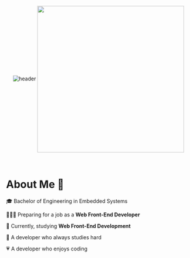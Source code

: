<div align="center">

![header](https://capsule-render.vercel.app/api?type=waving&color=0:E59EFF,100:9EF0FF&animation=fadeIn&height=100)
<img align="center" width="400" src="https://github.com/easyhyun00/easyhyun00/assets/98106371/ac39ade0-b36d-483c-8020-988b12463ed7" />
<div>
<!-- <img src="https://github-readme-stats.vercel.app/api?username=easyhyun00&hide=stars,contribs&show_icons=true&theme=buefy&count_private=true" /> -->
</div>


</div>

<br>


# About Me 🤗

🎓 Bachelor of Engineering in Embedded Systems

👩🏻‍💻 Preparing for a job as a **Web Front-End Developer**

📘 Currently, studying **Web Front-End Development**

💪 A developer who always studies hard

💗 A developer who enjoys coding

<br>


<div align="center">

<!-- # Stacks 🛠️

### Front-End


<img src="https://img.shields.io/badge/HTML5-E34F26?style=for-the-badge&logo=html5&logoColor=white"/> 
<img src="https://img.shields.io/badge/CSS-1572B6?style=for-the-badge&logo=css3&logoColor=white"/>
<img src="https://img.shields.io/badge/JavaScript-F7DF1E?style=for-the-badge&logo=javascript&logoColor=black"/>
<img src="https://img.shields.io/badge/Typescript-3178C6?style=for-the-badge&logo=Typescript&logoColor=white"/>
<br>
<img src="https://img.shields.io/badge/React-61DAFB?style=for-the-badge&logo=React&logoColor=black"/>
<img src="https://img.shields.io/badge/Expo-000000?style=for-the-badge&logo=Expo&logoColor=white"/>
<img src="https://img.shields.io/badge/React Native-61DAFB?style=for-the-badge&logo=React&logoColor=white"/>
<br>
<img src="https://img.shields.io/badge/mui-007FFF?style=for-the-badge&logo=mui&logoColor=white"/>
<img src="https://img.shields.io/badge/scss-CC6699?style=for-the-badge&logo=sass&logoColor=white"/>
<img src="https://img.shields.io/badge/emotion-d36ac2?style=for-the-badge&logoColor=white"/>
<img src="https://img.shields.io/badge/styled components-DB7093?style=for-the-badge&logo=styledcomponents&logoColor=white"/>
<br>
<img src="https://img.shields.io/badge/axios-5A29E4?style=for-the-badge&logo=axios&logoColor=white"/>
<img src="https://img.shields.io/badge/react query-FF4154?style=for-the-badge&logo=reactquery&logoColor=white"/>
<img src="https://img.shields.io/badge/recoil-3578E5?style=for-the-badge&logo=recoil&logoColor=white"/>
<br>
<img src="https://img.shields.io/badge/react hook form-EC5990?style=for-the-badge&logo=reacthookform&logoColor=white"/>
<img src="https://img.shields.io/badge/zod-3E67B1?style=for-the-badge&logo=zod&logoColor=white"/>
<br>
<img src="https://img.shields.io/badge/storybook-FF4785?style=for-the-badge&logo=storybook&logoColor=white"/>

### Back-End

<img src="https://img.shields.io/badge/Spring Boot-6DB33F?style=for-the-badge&logo=SpringBoot&logoColor=white"/>
<img src="https://img.shields.io/badge/Node.js-339933?style=for-the-badge&logo=Node.js&logoColor=white"/>
<img src="https://img.shields.io/badge/Firebase-FFCA28?style=for-the-badge&logo=firebase&logoColor=black"/>
<img src="https://img.shields.io/badge/MySQL-4479A1?style=for-the-badge&logo=MySQL&logoColor=white"/>

### Etc

<img src="https://img.shields.io/badge/C-A8B9CC?style=for-the-badge&logo=C&logoColor=white"/>
<img src="https://img.shields.io/badge/Python-3776AB?style=for-the-badge&logo=Python&logoColor=white"/>
<img src="https://img.shields.io/badge/java-007396?style=for-the-badge&logo=java&logoColor=white"/>
<br>
<img src="https://img.shields.io/badge/Visual Studio Code-007ACC?style=for-the-badge&logo=Visual Studio Code&logoColor=white"/>
<img src="https://img.shields.io/badge/IntelliJ-000000?style=for-the-badge&logo=IntelliJ Idea&logoColor=white"/> 
<img src="https://img.shields.io/badge/Git-F05032?style=for-the-badge&logo=git&logoColor=white"/>
<img src="https://img.shields.io/badge/GitHub-181717?style=for-the-badge&logo=GitHub&logoColor=white"/>
<br>
<img src="https://img.shields.io/badge/Raspberry Pi-A22846?style=for-the-badge&logo=Raspberry Pi&logoColor=white"/>
<img src="https://img.shields.io/badge/arduino-00878F?style=for-the-badge&logo=arduino&logoColor=white"/> 

<div align="center"> -->

<!-- ## 💻 STACKS

<img src="https://img.shields.io/badge/C-A8B9CC?style=for-the-badge&logo=C&logoColor=white"/>
<img src="https://img.shields.io/badge/Python-3776AB?style=for-the-badge&logo=Python&logoColor=white"/>
<img src="https://img.shields.io/badge/java-007396?style=for-the-badge&logo=java&logoColor=white"/>
<img src="https://img.shields.io/badge/JavaScript-F7DF1E?style=for-the-badge&logo=javascript&logoColor=black"/>
<img src="https://img.shields.io/badge/Typescript-3178C6?style=for-the-badge&logo=Typescript&logoColor=white"/>
<br />
<img src="https://img.shields.io/badge/HTML5-E34F26?style=for-the-badge&logo=html5&logoColor=white"/>
<img src="https://img.shields.io/badge/CSS3-1572B6?style=for-the-badge&logo=css3&logoColor=white"/>
<img src="https://img.shields.io/badge/ejs-000000?style=for-the-badge&logo=ejs&logoColor=white"/>
<img src="https://img.shields.io/badge/React-61DAFB?style=for-the-badge&logo=React&logoColor=black"/>
<img src="https://img.shields.io/badge/React Native-61DAFB?style=for-the-badge&logo=React&logoColor=black"/>
<img src="https://img.shields.io/badge/Expo-000000?style=for-the-badge&logo=Expo&logoColor=white"/>
<img src="https://img.shields.io/badge/Next.js-000000?style=for-the-badge&logo=Next.js&logoColor=white"/>
<br />
<img src="https://img.shields.io/badge/Spring Boot-6DB33F?style=for-the-badge&logo=SpringBoot&logoColor=white"/>
<img src="https://img.shields.io/badge/Node.js-339933?style=for-the-badge&logo=Node.js&logoColor=white"/>
<br />
<img src="https://img.shields.io/badge/Firebase-FFCA28?style=for-the-badge&logo=firebase&logoColor=black"/>
<img src="https://img.shields.io/badge/MySQL-4479A1?style=for-the-badge&logo=MySQL&logoColor=white"/>
<img src="https://img.shields.io/badge/Git-F05032?style=for-the-badge&logo=git&logoColor=white"/>
<img src="https://img.shields.io/badge/GitHub-181717?style=for-the-badge&logo=GitHub&logoColor=white"/>
<br />
<img src="https://img.shields.io/badge/Visual Studio Code-007ACC?style=for-the-badge&logo=Visual Studio Code&logoColor=white"/>
<img src="https://img.shields.io/badge/IntelliJ-000000?style=for-the-badge&logo=IntelliJ Idea&logoColor=white"/> <img src="https://img.shields.io/badge/Visual Studio-5C2D91?style=for-the-badge&logo=Visual Studio&logoColor=white"/>
<br />
<img src="https://img.shields.io/badge/Raspberry Pi-A22846?style=for-the-badge&logo=Raspberry Pi&logoColor=white"/>

</div> -->
